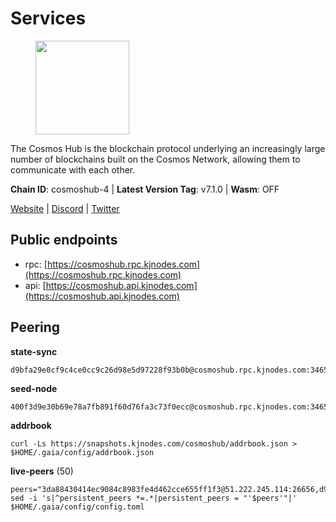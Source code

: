 # Services

<figure><img src="https://raw.githubusercontent.com/kj89/testnet_manuals/main/pingpub/logos/cosmoshub.png" width="150" alt=""><figcaption></figcaption></figure>

The Cosmos Hub is the blockchain protocol underlying an  increasingly large number of blockchains built on the  Cosmos Network, allowing them to communicate with each other.

**Chain ID**: cosmoshub-4 | **Latest Version Tag**: v7.1.0 | **Wasm**: OFF

[Website](https://hub.cosmos.network) | [Discord](https://discord.gg/cosmosnetwork) | [Twitter](https://twitter.com/cosmoshub)


## Public endpoints

* rpc: [https://cosmoshub.rpc.kjnodes.com](https://cosmoshub.rpc.kjnodes.com)
* api: [https://cosmoshub.api.kjnodes.com](https://cosmoshub.api.kjnodes.com)

## Peering

**state-sync**

```
d9bfa29e0cf9c4ce0cc9c26d98e5d97228f93b0b@cosmoshub.rpc.kjnodes.com:34656
```

**seed-node**

```
400f3d9e30b69e78a7fb891f60d76fa3c73f0ecc@cosmoshub.rpc.kjnodes.com:34659
```

**addrbook**
```
curl -Ls https://snapshots.kjnodes.com/cosmoshub/addrbook.json > $HOME/.gaia/config/addrbook.json
```

**live-peers** (50)
```
peers="3da88430414ec9084c8983fe4d462cce655ff1f3@51.222.245.114:26656,d9bfa29e0cf9c4ce0cc9c26d98e5d97228f93b0b@65.109.88.38:34656,e829d4764a5cecc44b3414777853b34407b36601@185.16.39.179:26656,213857e741833d17275ea559bb2d0342398cec99@35.245.206.45:26656,e0ab6c5cc86959853f499236b8297344802ac5f4@5.161.139.201:26656,84cc83cd09a974a234a3fdb5bb4fd46fd856f8ec@142.132.135.239:26656,b094a15032c85171dab1fc3b927a653f3945e7ce@15.235.10.83:26656,8dc4fd0007c74bdf4b7ee1e5a3ab68161cc8f845@142.132.208.213:26656,f40a6e7d7168a3f2a5362cd37cbe6eac7a686056@185.229.119.178:26656,c43435cd436c513939d04a08479425d038925dd6@65.108.137.36:26656,cd7af8aaa29bca12c575dedb77a4a1efe019e661@54.77.214.250:26656,241b17dba97a2ed3c3747d12781fb86c9706e2d4@89.58.27.86:26656,d4569a31cf97b39afb1deece5f2be36822296eb8@167.71.51.16:26656,d35f08a60aeb2729d07e92e778b4c6f83379092e@18.138.160.68:26656,803abd0b6b0478ab7f7e38dbda89902ca67f8778@65.21.90.137:11956,56783b7e98eed68ec8af791248154f3cc53056d1@34.159.35.95:26656,4c46d32cbc4777c59a91a53fdadf8a3fa362036e@116.202.10.68:26656,5f48aeb3343f1df87a1c07429f66286c95b7e0b5@54.164.190.216:26656,b79e1d3a621bdafd3a8d9a49dff8f4737d0bedc9@52.73.168.104:26656,f50db75f8e1793581796474b88f4d32dff2e4515@80.190.129.50:56656,51c49b57b371e3645de715e0034236a8bd61965e@35.234.21.2:26656,edb0f4a27416d0488fbd0177c0961bfa66ef560a@52.76.56.139:26656,1da54d20c7339713f1d6d28dd2117087dd33d0ca@154.53.32.78:26656,2e470eb2dfd65ffa34a9ae2d73646f82c6e594b7@65.108.10.36:26656,f9243f02b606fee1c3ecbccc2056bcf303732800@198.244.179.141:26656,dea13e7232642331360d4387b0ab106b014092d4@116.202.236.59:26656,ba3bacc714817218562f743178228f23678b2873@34.141.15.99:26656,7b8ab74fa7c3cc10b203b990abfc86e1a0b82a79@34.254.201.211:26656,26ac129d380e7010473dfeda9c84bf25450c711f@91.239.56.4:26656,9c116194f25fd0d146019f171ef0f49904dcc586@167.86.98.230:26656,dcbd6dabd184e93ea00e9eec670de5187dd38ba6@65.108.137.38:26656,64148c47e1424173e3dcf90ab90bf196c2971b15@88.218.224.118:26656,544c554326bc0771e0e2e74f31be89aa44770b79@65.21.227.95:2000,44594a57ce538a21f8558bcb1c9ce560ad879e3e@15.235.114.84:26656,dd53fa5cfb6a604feb80860d47506d0dd84baa12@142.132.210.234:26656,d9dbd30f7e9ae99dc05645f48f4637c2f4a14645@34.107.9.71:26656,aa6f82453d0ccbb9f95a19a58f6f16ec146d1a9d@184.72.196.24:26656,5dde13b98a2f69f54e0d5e3384fdc903bbb2dc30@172.93.214.11:26656,53b3651680ec3482d736808cbb3035940107f8ab@185.146.148.119:26656,c03593feca52899e9cc38ae0fed671fb96ab0bba@52.203.105.100:26656,1d02b4300c6b6fd1123a20502f0b3c0ce3b73654@88.198.16.9:26656,daa6d8314246ad65037a48ec2e2266eeea9d46f8@154.53.63.50:26656,4d94cc91625530f212d951ca1c18b2e850b8ac6e@88.208.227.114:26656,1be2bc01d01005833c538dedf11b23207cbb43f1@34.168.1.110:26656,67685d93f2256caa7a2d53e3a104f9e437c3d247@95.216.114.244:26656,79ce3cda5d6a8464f4141166982a0352bed1e89f@65.108.137.37:26656,5b4529df65f9c1006d51472a827f1deb23825ba2@167.235.34.35:14656,bd410d4564f7e0dd9a0eb16a64c337a059e11b80@47.103.35.130:26656,322efd4fdc72a189a2fc8b2b597927831df2bbed@128.0.51.9:26656,1d7e4efb0acaac12f9d75fc7d5417398653c6863@31.7.207.16:33656"
sed -i 's|^persistent_peers *=.*|persistent_peers = "'$peers'"|' $HOME/.gaia/config/config.toml
```
